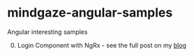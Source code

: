 # mindgaze-angular-samples
Angular interesting samples

0. Login Component with NgRx - see the full post on my [blog](https://blog.mindgaze.tech/2018/10/login-component-with-ngrx-in-angular-6/)
